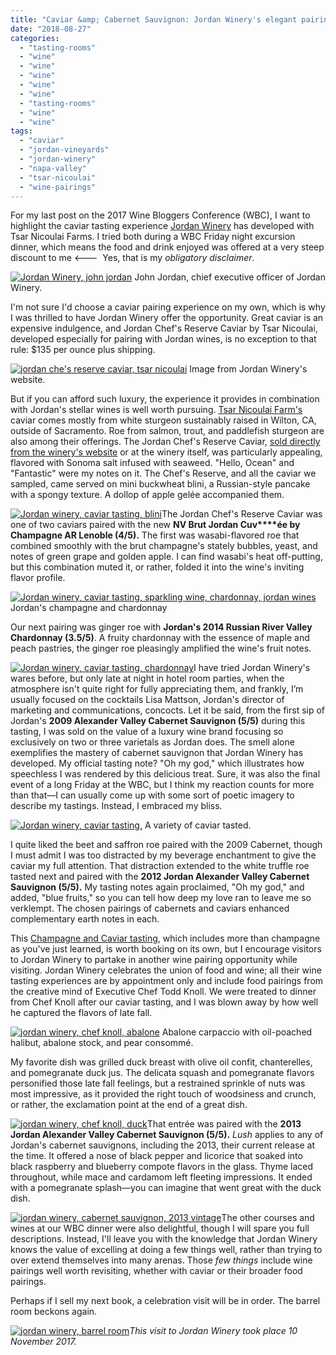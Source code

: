 ```yaml
---
title: "Caviar &amp; Cabernet Sauvignon: Jordan Winery's elegant pairing experiences"
date: "2018-08-27"
categories:
  - "tasting-rooms"
  - "wine"
  - "wine"
  - "wine"
  - "wine"
  - "wine"
  - "tasting-rooms"
  - "wine"
  - "wine"
tags:
  - "caviar"
  - "jordan-vineyards"
  - "jordan-winery"
  - "napa-valley"
  - "tsar-nicoulai"
  - "wine-pairings"
---
```


For my last post on the 2017 Wine Bloggers Conference (WBC), I want to highlight the caviar tasting experience [Jordan Winery](https://www.jordanwinery.com/rewards/champagne-caviar-tasting) has developed with Tsar Nicoulai Farms. I tried both during a WBC Friday night excursion dinner, which means the food and drink enjoyed was offered at a very steep discount to me <---  Yes, that is my _obligatory disclaimer_.




<div class="caption">

[![Jordan Winery, john jordan](http://s3.amazonaws.com/thegourmez-wpmedia/2018/08/2017_WBC_268-500x356.jpg)](http://s3.amazonaws.com/thegourmez-wpmedia/2018/08/2017_WBC_268.jpg) John Jordan, chief executive officer of Jordan Winery.</div>


I'm not sure I'd choose a caviar pairing experience on my own, which is why I was thrilled to have Jordan Winery offer the opportunity. Great caviar is an expensive indulgence, and Jordan Chef's Reserve Caviar by Tsar Nicoulai, developed especially for pairing with Jordan wines, is no exception to that rule: $135 per ounce plus shipping.




<div class="caption">

[![jordan che's reserve caviar, tsar nicoulai](http://s3.amazonaws.com/thegourmez-wpmedia/2018/08/Jordan-Chef-s-Reserve-Caviar-Category.jpg)](http://s3.amazonaws.com/thegourmez-wpmedia/2018/08/Jordan-Chef-s-Reserve-Caviar-Category.jpg) Image from Jordan Winery's website.</div>


But if you can afford such luxury, the experience it provides in combination with Jordan's stellar wines is well worth pursuing. [Tsar Nicoulai Farm's](https://tsarnicoulai.com/) caviar comes mostly from white sturgeon sustainably raised in Wilton, CA, outside of Sacramento. Roe from salmon, trout, and paddlefish sturgeon are also among their offerings. The Jordan Chef's Reserve Caviar, [sold directly from the winery's website](https://www.jordanwinery.com/shop/product/shop-product/jordan-chefs-reserve-caviar-by-tsar-nicoulai) or at the winery itself, was particularly appealing, flavored with Sonoma salt infused with seaweed. "Hello, Ocean" and "Fantastic" were my notes on it. The Chef's Reserve, and all the caviar we sampled, came served on mini buckwheat blini, a Russian-style pancake with a spongy texture. A dollop of apple gelée accompanied them.

[![Jordan winery, caviar tasting, blini](http://s3.amazonaws.com/thegourmez-wpmedia/2018/08/2017_WBC_239-500x333.jpg)](http://s3.amazonaws.com/thegourmez-wpmedia/2018/08/2017_WBC_239.jpg)The Jordan Chef's Reserve Caviar was one of two caviars paired with the new **NV Brut Jordan Cuv****ée by Champagne AR Lenoble (4/5).** The first was wasabi-flavored roe that combined smoothly with the brut champagne's stately bubbles, yeast, and notes of green grape and golden apple. I can find wasabi's heat off-putting, but this combination muted it, or rather, folded it into the wine's inviting flavor profile.




<div class="caption">

[![Jordan winery, caviar tasting, sparkling wine, chardonnay, jordan wines](http://s3.amazonaws.com/thegourmez-wpmedia/2018/08/2017_WBC_240-500x335.jpg)](http://s3.amazonaws.com/thegourmez-wpmedia/2018/08/2017_WBC_240.jpg) Jordan's champagne and chardonnay</div>


Our next pairing was ginger roe with **Jordan's 2014 Russian River Valley Chardonnay (3.5/5)**. A fruity chardonnay with the essence of maple and peach pastries, the ginger roe pleasingly amplified the wine's fruit notes.

[![Jordan winery, caviar tasting, chardonnay](http://s3.amazonaws.com/thegourmez-wpmedia/2018/08/2017_WBC_253-500x333.jpg)](http://s3.amazonaws.com/thegourmez-wpmedia/2018/08/2017_WBC_253.jpg)I have tried Jordan Winery's wares before, but only late at night in hotel room parties, when the atmosphere isn't quite right for fully appreciating them, and frankly, I’m usually focused on the cocktails Lisa Mattson, Jordan's director of marketing and communications, concocts. Let it be said, from the first sip of Jordan's **2009 Alexander Valley Cabernet Sauvignon (5/5)** during this tasting, I was sold on the value of a luxury wine brand focusing so exclusively on two or three varietals as Jordan does. The smell alone exemplifies the mastery of cabernet sauvignon that Jordan Winery has developed. My official tasting note? "Oh my god," which illustrates how speechless I was rendered by this delicious treat. Sure, it was also the final event of a long Friday at the WBC, but I think my reaction counts for more than that—I can usually come up with some sort of poetic imagery to describe my tastings. Instead, I embraced my bliss.




<div class="caption">

[![Jordan winery, caviar tasting,](http://s3.amazonaws.com/thegourmez-wpmedia/2018/08/2017_WBC_237-500x353.jpg)](http://s3.amazonaws.com/thegourmez-wpmedia/2018/08/2017_WBC_237.jpg) A variety of caviar tasted.</div>


I quite liked the beet and saffron roe paired with the 2009 Cabernet, though I must admit I was too distracted by my beverage enchantment to give the caviar my full attention. That distraction extended to the white truffle roe tasted next and paired with the **2012 Jordan Alexander Valley Cabernet Sauvignon (5/5).** My tasting notes again proclaimed, "Oh my god," and added, "blue fruits," so you can tell how deep my love ran to leave me so verklempt. The chosen pairings of cabernets and caviars enhanced complementary earth notes in each.

This [Champagne and Caviar tasting](https://www.jordanwinery.com/rewards/champagne-caviar-tasting), which includes more than champagne as you've just learned, is worth booking on its own, but I encourage visitors to Jordan Winery to partake in another wine pairing opportunity while visiting. Jordan Winery celebrates the union of food and wine; all their wine tasting experiences are by appointment only and include food pairings from the creative mind of Executive Chef Todd Knoll. We were treated to dinner from Chef Knoll after our caviar tasting, and I was blown away by how well he captured the flavors of late fall.




<div class="caption">

[![jordan winery, chef knoll, abalone](http://s3.amazonaws.com/thegourmez-wpmedia/2018/08/2017_WBC_249-500x333.jpg)](http://s3.amazonaws.com/thegourmez-wpmedia/2018/08/2017_WBC_249.jpg) Abalone carpaccio with oil-poached halibut, abalone stock, and pear consommé.</div>


My favorite dish was grilled duck breast with olive oil confit, chanterelles, and pomegranate duck jus. The delicata squash and pomegranate flavors personified those late fall feelings, but a restrained sprinkle of nuts was most impressive, as it provided the right touch of woodsiness and crunch, or rather, the exclamation point at the end of a great dish.

[![jordan winery, chef knoll, duck](http://s3.amazonaws.com/thegourmez-wpmedia/2018/08/2017_WBC_251-500x358.jpg)](http://s3.amazonaws.com/thegourmez-wpmedia/2018/08/2017_WBC_251.jpg)That entrée was paired with the **2013 Jordan Alexander Valley Cabernet Sauvignon (5/5).** _Lush_ applies to any of Jordan's cabernet sauvignons, including the 2013, their current release at the time. It offered a nose of black pepper and licorice that soaked into black raspberry and blueberry compote flavors in the glass. Thyme laced throughout, while mace and cardamom left fleeting impressions. It ended with a pomegranate splash—you can imagine that went great with the duck dish.

[![jordan winery, cabernet sauvignon, 2013 vintage](http://s3.amazonaws.com/thegourmez-wpmedia/2018/08/2017_WBC_254-500x333.jpg)](http://s3.amazonaws.com/thegourmez-wpmedia/2018/08/2017_WBC_254.jpg)The other courses and wines at our WBC dinner were also delightful, though I will spare you full descriptions. Instead, I'll leave you with the knowledge that Jordan Winery knows the value of excelling at doing a few things well, rather than trying to over extend themselves into many arenas. Those _few things_ include wine pairings well worth revisiting, whether with caviar or their broader food pairings.

Perhaps if I sell my next book, a celebration visit will be in order. The barrel room beckons again.

[![jordan winery, barrel room](http://s3.amazonaws.com/thegourmez-wpmedia/2018/08/2017_WBC_233-500x333.jpg)](http://s3.amazonaws.com/thegourmez-wpmedia/2018/08/2017_WBC_233.jpg)_This visit to Jordan Winery took place 10 November 2017._
